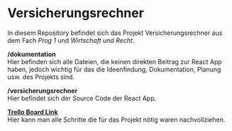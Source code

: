 # Versicherungsrechner

In diesem Repository befindet sich das Projekt Versicherungsrechner aus dem Fach *Prog 1* und *Wirtschaft und Recht*.  

**/dokumentation**  
Hier befinden sich alle Dateien, die keinen direkten Beitrag zur React App haben, jedoch wichtig für das die Ideenfindung, Dokumentation, Planung usw. des Projekts sind.
  
**/versicherungsrechner**  
Hier befindet sich der Source Code der React App.  

[**Trello Board Link**](https://trello.com/b/QyQMe5T4/versicherungsrechner)  
Hier kann man alle Schritte die für das Projekt nötig waren nachvollziehen.